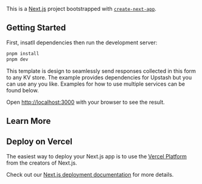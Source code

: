 This is a [Next.js](https://nextjs.org) project bootstrapped with [`create-next-app`](https://nextjs.org/docs/app/api-reference/cli/create-next-app).

## Getting Started

First, insatll dependencies then run the development server:

```bash
pnpm install
pnpm dev
```

This template is design to seamlessly send responses collected in this form to any KV store. The example provides dependencies for Upstash but you can use any you like. Examples for how to use multiple services can be found below.

Open [http://localhost:3000](http://localhost:3000) with your browser to see the result.

## Learn More

## Deploy on Vercel

The easiest way to deploy your Next.js app is to use the [Vercel Platform](https://vercel.com/new?utm_medium=default-template&filter=next.js&utm_source=create-next-app&utm_campaign=create-next-app-readme) from the creators of Next.js.

Check out our [Next.js deployment documentation](https://nextjs.org/docs/app/building-your-application/deploying) for more details.

